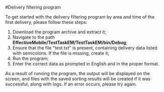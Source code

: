 #Delivery filtering program

To get started with the delivery filtering program by area and time of the first delivery, please follow these steps:
1) Download the program archive and extract it;
2) Navigate to the path **EffectiveMobile/TestTaskEM/TestTaskEM/bin/Debug**;
3) Ensure that the file "test.txt" is present, containing delivery data listed with semicolons. If the file is missing, create it;
4) Run the program;
5) Enter the correct data as prompted in English and in the proper format.

As a result of running the program, the output will be displayed on the screen, and files with the saved sorting results will be created if it was successful, along with logs. If an error occurs, please try again.
